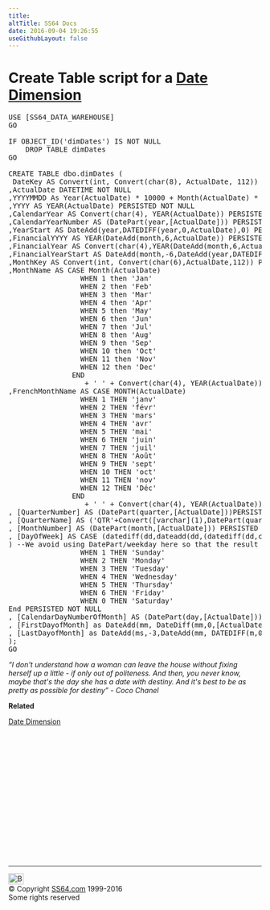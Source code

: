 ```yaml
---
title:
altTitle: SS64 Docs
date: 2016-09-04 19:26:55
useGithubLayout: false
---
```

<!-- #BeginLibraryItem "/Library/head_sql.lbi" --><!-- #EndLibraryItem --><h1>Create Table script for a <a href="syntax-dimdates.html">Date Dimension</a> </h1>
<pre>USE [SS64_DATA_WAREHOUSE]
GO

IF OBJECT_ID('dimDates') IS NOT NULL
	DROP TABLE dimDates
GO

CREATE TABLE dbo.dimDates (
 DateKey AS Convert(int, Convert(char(8), ActualDate, 112)) PERSISTED NOT NULL
,ActualDate DATETIME NOT NULL
,YYYYMMDD As Year(ActualDate) * 10000 + Month(ActualDate) * 100 + DAY(ActualDate) PERSISTED NOT NULL
,YYYY AS YEAR(ActualDate) PERSISTED NOT NULL
,CalendarYear AS Convert(char(4), YEAR(ActualDate)) PERSISTED NOT NULL
,CalendarYearNumber AS (DatePart(year,[ActualDate])) PERSISTED NOT NULL
,YearStart AS DateAdd(year,DATEDIFF(year,0,ActualDate),0) PERSISTED NOT NULL
,FinancialYYYY AS YEAR(DateAdd(month,6,ActualDate)) PERSISTED NOT NULL <span class="style1">--Varies between countries</span> see http://en.wikipedia.org/wiki/Fiscal_year
,FinancialYear AS Convert(char(4),YEAR(DateAdd(month,6,ActualDate))-1) + '/' + RIGHT(Convert(char(4),Year(DateAdd(month,6,ActualDate))),2) PERSISTED NOT NULL
,FinancialYearStart AS DateAdd(month,-6,DateAdd(year,DATEDIFF(year,0,DateAdd(Month,6,ActualDate)),0)) PERSISTED NOT NULL
,MonthKey AS Convert(int, Convert(char(6),ActualDate,112)) PERSISTED NOT NULL
,MonthName AS CASE Month(ActualDate)
                 WHEN 1 then 'Jan'
                 WHEN 2 then 'Feb'
                 WHEN 3 then 'Mar'
                 WHEN 4 then 'Apr'
                 WHEN 5 then 'May'
                 WHEN 6 then 'Jun'
                 WHEN 7 then 'Jul'
                 WHEN 8 then 'Aug'
                 WHEN 9 then 'Sep'
                 WHEN 10 then 'Oct'
                 WHEN 11 then 'Nov'
                 WHEN 12 then 'Dec'
               END
                  + ' ' + Convert(char(4), YEAR(ActualDate)) PERSISTED NOT NULL
,FrenchMonthName AS CASE MONTH(ActualDate)
                 WHEN 1 THEN 'janv'
                 WHEN 2 THEN 'févr'
                 WHEN 3 THEN 'mars'
                 WHEN 4 THEN 'avr'
                 WHEN 5 THEN 'mai'
                 WHEN 6 THEN 'juin'
                 WHEN 7 THEN 'juil'
                 WHEN 8 THEN 'Août'
                 WHEN 9 THEN 'sept'
                 WHEN 10 THEN 'oct'
                 WHEN 11 THEN 'nov'
                 WHEN 12 THEN 'Déc'
               END
                  + ' ' + Convert(char(4), YEAR(ActualDate)) PERSISTED NOT NULL
, [QuarterNumber] AS (DatePart(quarter,[ActualDate]))PERSISTED NOT NULL
, [QuarterName] AS ('QTR'+Convert([varchar](1),DatePart(quarter,[ActualDate]),(0))) PERSISTED NOT NULL
, [MonthNumber] AS (DatePart(month,[ActualDate])) PERSISTED NOT NULL
, [DayOfWeek] AS CASE (datediff(dd,dateadd(dd,(datediff(dd,convert(DATETIME,-53690+((7+5)%7),112),[ActualDate])/7)*7,convert(DATETIME,-53690+((7+5)%7),112)), [ActualDate])
) --We avoid using DatePart/weekday here so that the result is deterministic and can be persisted.
                 WHEN 1 THEN 'Sunday'
                 WHEN 2 THEN 'Monday'
                 WHEN 3 THEN 'Tuesday'
                 WHEN 4 THEN 'Wednesday'
                 WHEN 5 THEN 'Thursday'
                 WHEN 6 THEN 'Friday'
                 WHEN 0 THEN 'Saturday'
End PERSISTED NOT NULL
, [CalendarDayNumberOfMonth] AS (DatePart(day,[ActualDate])) PERSISTED NOT NULL
, [FirstDayofMonth] as DateAdd(mm, DateDiff(mm,0,[ActualDate]), 0) PERSISTED NOT NULL
, [LastDayofMonth] as DateAdd(ms,-3,DateAdd(mm, DATEDIFF(m,0,[ActualDate]  )+1, 0)) PERSISTED NOT NULL
);
GO
</pre>
<p class="quote"><i>“I don't understand how a woman can leave the house without fixing herself up a little - if only out of politeness. And then, you never know, maybe that's the day she has a date with destiny. And it's best to be as pretty as possible for destiny” - Coco Chanel</i></p>
<p><b>Related</b></p>
<p><a href="syntax-dimdates.html">Date Dimension</a></p><!-- #BeginLibraryItem "/Library/foot_sql.lbi" --><p>
<!-- ss64-sql -->
<ins class="adsbygoogle" style="display:inline-block;width:300px;height:250px" data-ad-client="ca-pub-6140977852749469" data-ad-slot="6953563613"></ins>
<script>
(adsbygoogle = window.adsbygoogle || []).push({});
</script></p>
<hr>
<div id="bl" class="footer"><a href="syntax-dimdates-create.html#"><img src="../images/top.png" width="30" height="22" alt="Back to the Top"></a></div>
<div id="br" class="footer, tagline">© Copyright <a href="../index.html">SS64.com</a> 1999-2016<br>
Some rights reserved</div><!-- #EndLibraryItem -->


